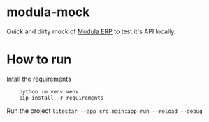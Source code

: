 # modula-mock
Quick and dirty mock of [Modula ERP](https://www.modula.eu/it/wms-software/modula-wms-base/) to test it's API locally.

# How to run
Intall the requirements
```shell
    python -m venv venv
    pip install -r requirements
```
Run the project
``litestar --app src.main:app run --reload --debug``
